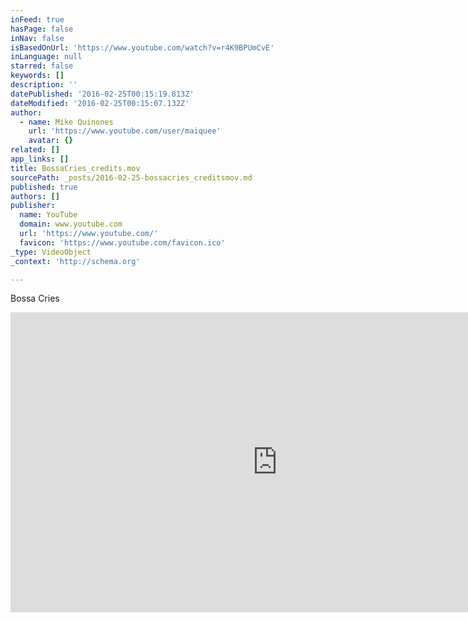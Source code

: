 ```yaml
---
inFeed: true
hasPage: false
inNav: false
isBasedOnUrl: 'https://www.youtube.com/watch?v=r4K9BPUmCvE'
inLanguage: null
starred: false
keywords: []
description: ''
datePublished: '2016-02-25T00:15:19.813Z'
dateModified: '2016-02-25T00:15:07.132Z'
author:
  - name: Mike Quinones
    url: 'https://www.youtube.com/user/maiquee'
    avatar: {}
related: []
app_links: []
title: BossaCries_credits.mov
sourcePath: _posts/2016-02-25-bossacries_creditsmov.md
published: true
authors: []
publisher:
  name: YouTube
  domain: www.youtube.com
  url: 'https://www.youtube.com/'
  favicon: 'https://www.youtube.com/favicon.ico'
_type: VideoObject
_context: 'http://schema.org'

---
```

Bossa Cries

<iframe src="https://cdn.embedly.com/widgets/media.html?src=https%3A%2F%2Fwww.youtube.com%2Fembed%2Fr4K9BPUmCvE%3Ffeature%3Doembed&amp;url=https%3A%2F%2Fwww.youtube.com%2Fwatch%3Fv%3Dr4K9BPUmCvE&amp;image=https%3A%2F%2Fi.ytimg.com%2Fvi%2Fr4K9BPUmCvE%2Fhqdefault.jpg&amp;key=b7d04c9b404c499eba89ee7072e1c4f7&amp;type=text%2Fhtml&amp;schema=youtube" width="854" height="480" scrolling="no" frameborder="0" allowfullscreen="allowfullscreen" style=""></iframe>